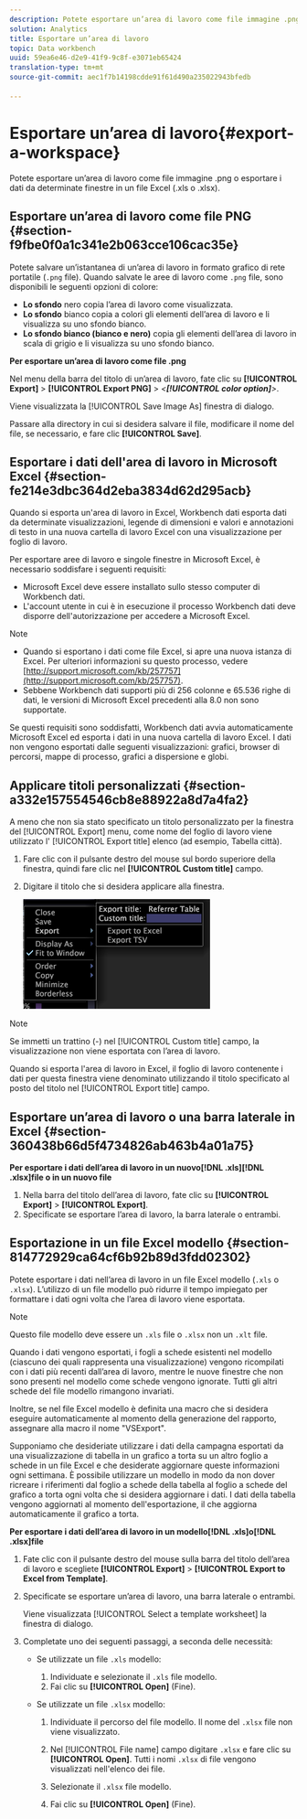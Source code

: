 ```yaml
---
description: Potete esportare un’area di lavoro come file immagine .png o esportare i dati da determinate finestre in un file Excel (.xls o .xlsx).
solution: Analytics
title: Esportare un’area di lavoro
topic: Data workbench
uuid: 59ea6e46-d2e9-41f9-9c8f-e3071eb65424
translation-type: tm+mt
source-git-commit: aec1f7b14198cdde91f61d490a235022943bfedb

---
```



# Esportare un’area di lavoro{#export-a-workspace}

Potete esportare un’area di lavoro come file immagine .png o esportare i dati da determinate finestre in un file Excel (.xls o .xlsx).

## Esportare un’area di lavoro come file PNG {#section-f9fbe0f0a1c341e2b063cce106cac35e}

Potete salvare un’istantanea di un’area di lavoro in formato grafico di rete portatile (`.png` file). Quando salvate le aree di lavoro come `.png` file, sono disponibili le seguenti opzioni di colore:

* **Lo sfondo** nero copia l’area di lavoro come visualizzata.
* **Lo sfondo** bianco copia a colori gli elementi dell’area di lavoro e li visualizza su uno sfondo bianco.
* **Lo sfondo bianco (bianco e nero)** copia gli elementi dell’area di lavoro in scala di grigio e li visualizza su uno sfondo bianco.

**Per esportare un’area di lavoro come file .png**

Nel menu della barra del titolo di un’area di lavoro, fate clic su **[!UICONTROL Export]** > **[!UICONTROL Export PNG]** > *&lt;**[!UICONTROL color option]**>*.

Viene visualizzata la [!UICONTROL Save Image As] finestra di dialogo.

Passare alla directory in cui si desidera salvare il file, modificare il nome del file, se necessario, e fare clic **[!UICONTROL Save]**.

## Esportare i dati dell&#39;area di lavoro in Microsoft Excel {#section-fe214e3dbc364d2eba3834d62d295acb}

Quando si esporta un&#39;area di lavoro in Excel, Workbench dati esporta dati da determinate visualizzazioni, legende di dimensioni e valori e annotazioni di testo in una nuova cartella di lavoro Excel con una visualizzazione per foglio di lavoro.

Per esportare aree di lavoro e singole finestre in Microsoft Excel, è necessario soddisfare i seguenti requisiti:

* Microsoft Excel deve essere installato sullo stesso computer di Workbench dati.
* L&#39;account utente in cui è in esecuzione il processo Workbench dati deve disporre dell&#39;autorizzazione per accedere a Microsoft Excel.

>[!NOTE]
>
>* Quando si esportano i dati come file Excel, si apre una nuova istanza di Excel. Per ulteriori informazioni su questo processo, vedere [http://support.microsoft.com/kb/257757](http://support.microsoft.com/kb/257757).
>* Sebbene Workbench dati supporti più di 256 colonne e 65.536 righe di dati, le versioni di Microsoft Excel precedenti alla 8.0 non sono supportate.
>



Se questi requisiti sono soddisfatti, Workbench dati avvia automaticamente Microsoft Excel ed esporta i dati in una nuova cartella di lavoro Excel. I dati non vengono esportati dalle seguenti visualizzazioni: grafici, browser di percorsi, mappe di processo, grafici a dispersione e globi.

## Applicare titoli personalizzati {#section-a332e157554546cb8e88922a8d7a4fa2}

A meno che non sia stato specificato un titolo personalizzato per la finestra del [!UICONTROL Export] menu, come nome del foglio di lavoro viene utilizzato l&#39; [!UICONTROL Export title] elenco (ad esempio, Tabella città).

1. Fare clic con il pulsante destro del mouse sul bordo superiore della finestra, quindi fare clic nel **[!UICONTROL Custom title]** campo.
1. Digitare il titolo che si desidera applicare alla finestra.

   ![](assets/mnu_window_TitleBar_Export.png)

>[!NOTE]
>
>Se immetti un trattino (-) nel [!UICONTROL Custom title] campo, la visualizzazione non viene esportata con l’area di lavoro.

Quando si esporta l&#39;area di lavoro in Excel, il foglio di lavoro contenente i dati per questa finestra viene denominato utilizzando il titolo specificato al posto del titolo nel [!UICONTROL Export title] campo.

## Esportare un’area di lavoro o una barra laterale in Excel {#section-360438b66d5f4734826ab463b4a01a75}

**Per esportare i dati dell’area di lavoro in un nuovo[!DNL .xls][!DNL .xlsx]file o in un nuovo file**

1. Nella barra del titolo dell’area di lavoro, fate clic su **[!UICONTROL Export]** > **[!UICONTROL Export]**.
1. Specificate se esportare l’area di lavoro, la barra laterale o entrambi.

## Esportazione in un file Excel modello {#section-814772929ca64cf6b92b89d3fdd02302}

Potete esportare i dati nell’area di lavoro in un file Excel modello (`.xls` o `.xlsx`). L’utilizzo di un file modello può ridurre il tempo impiegato per formattare i dati ogni volta che l’area di lavoro viene esportata.

>[!NOTE]
>
>Questo file modello deve essere un `.xls` file o `.xlsx` non un `.xlt` file.

Quando i dati vengono esportati, i fogli a schede esistenti nel modello (ciascuno dei quali rappresenta una visualizzazione) vengono ricompilati con i dati più recenti dall’area di lavoro, mentre le nuove finestre che non sono presenti nel modello come schede vengono ignorate. Tutti gli altri schede del file modello rimangono invariati.

Inoltre, se nel file Excel modello è definita una macro che si desidera eseguire automaticamente al momento della generazione del rapporto, assegnare alla macro il nome &quot;VSExport&quot;.

Supponiamo che desideriate utilizzare i dati della campagna esportati da una visualizzazione di tabella in un grafico a torta su un altro foglio a schede in un file Excel e che desiderate aggiornare queste informazioni ogni settimana. È possibile utilizzare un modello in modo da non dover ricreare i riferimenti dal foglio a schede della tabella al foglio a schede del grafico a torta ogni volta che si desidera aggiornare i dati. I dati della tabella vengono aggiornati al momento dell&#39;esportazione, il che aggiorna automaticamente il grafico a torta.

**Per esportare i dati dell’area di lavoro in un modello[!DNL .xls]o[!DNL .xlsx]file**

1. Fate clic con il pulsante destro del mouse sulla barra del titolo dell’area di lavoro e scegliete **[!UICONTROL Export]** > **[!UICONTROL Export to Excel from Template]**.
1. Specificate se esportare un’area di lavoro, una barra laterale o entrambi.

   Viene visualizzata [!UICONTROL Select a template worksheet] la finestra di dialogo.

1. Completate uno dei seguenti passaggi, a seconda delle necessità:

   * Se utilizzate un file `.xls` modello:

      1. Individuate e selezionate il `.xls` file modello.
      1. Fai clic su **[!UICONTROL Open]** (Fine).
   * Se utilizzate un file `.xlsx` modello:

      1. Individuate il percorso del file modello. Il nome del `.xlsx` file non viene visualizzato.
      1. Nel [!UICONTROL File name] campo digitare `.xlsx` e fare clic su **[!UICONTROL Open]**. Tutti i nomi `.xlsx` di file vengono visualizzati nell&#39;elenco dei file.

      1. Selezionate il `.xlsx` file modello.
      1. Fai clic su **[!UICONTROL Open]** (Fine).


